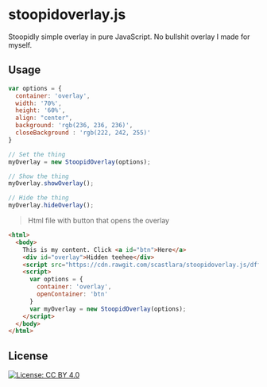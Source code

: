 # stoopidoverlay.js

Stoopidly simple overlay in pure JavaScript. No bullshit overlay I made for myself.

## Usage

```js
var options = {
  container: 'overlay',
  width: '70%',
  height: '60%',
  align: "center",
  background: 'rgb(236, 236, 236)',
  closeBackground : 'rgb(222, 242, 255)'
}

// Set the thing
myOverlay = new StoopidOverlay(options);

// Show the thing
myOverlay.showOverlay();

// Hide the thing
myOverlay.hideOverlay();
```

> Html file with button that opens the overlay

```html
<html>
  <body>
    This is my content. Click <a id="btn">Here</a>
    <div id="overlay">Hidden teehee</div>
    <script src="https://cdn.rawgit.com/scastlara/stoopidoverlay.js/dffcd890/src/stoopidoverlay.js"></script>
    <script>
      var options = {
        container: 'overlay',
        openContainer: 'btn'
      }
      var myOverlay = new StoopidOverlay(options);
    </script>
  </body>
</html>

```


## License
[![License: CC BY 4.0](https://img.shields.io/badge/License-CC%20BY%204.0-lightgrey.svg)](https://creativecommons.org/licenses/by/4.0/)
